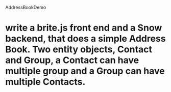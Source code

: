 AddressBookDemo

write a brite.js  front end and a Snow backend, that does a simple Address Book.
Two entity objects, Contact and Group, a Contact can have multiple group and a Group can have multiple Contacts. 
===============
